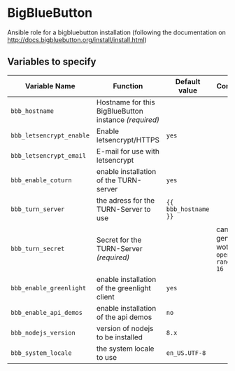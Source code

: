 # BigBlueButton

Ansible role for a bigbluebutton installation (following the documentation on http://docs.bigbluebutton.org/install/install.html)

## Variables to specify
| Variable Name | Function | Default value | Comment |
| ------------- | -------- | ------------- | ------- |
| `bbb_hostname` | Hostname for this BigBlueButton instance _(required)_ | |
| `bbb_letsencrypt_enable` | Enable letsencrypt/HTTPS | `yes` |
| `bbb_letsencrypt_email` | E-mail for use with letsencrypt |  |
| `bbb_enable_coturn` | enable installation of the TURN-server | `yes` |
| `bbb_turn_server` | the adress for the TURN-Server to use | `{{ bbb_hostname }}`
| `bbb_turn_secret` | Secret for the TURN-Server  _(required)_ | | can be generated woth `openssl rand -hex 16`
| `bbb_enable_greenlight` | enable installation of the greenlight client | `yes` |
| `bbb_enable_api_demos` | enable installation of the api demos | `no` |
| `bbb_nodejs_version` | version of nodejs to be installed | `8.x` |
| `bbb_system_locale` | the system locale to use | `en_US.UTF-8` |
